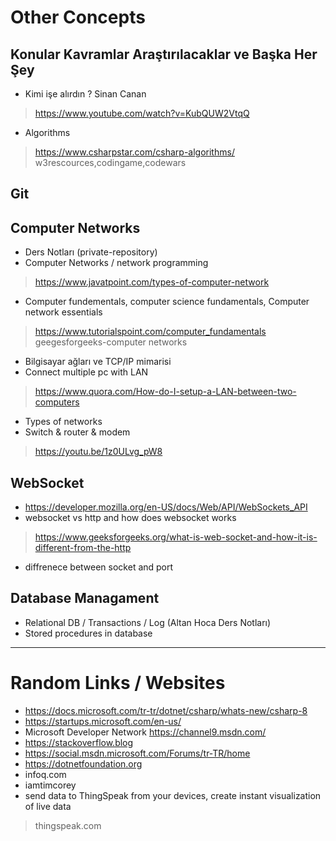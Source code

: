 
# Other Concepts

## Konular Kavramlar Araştırılacaklar ve Başka Her Şey
* Kimi işe alırdın ? Sinan Canan
> https://www.youtube.com/watch?v=KubQUW2VtqQ
* Algorithms
> https://www.csharpstar.com/csharp-algorithms/
> w3rescources,codingame,codewars

## Git

## Computer Networks
* Ders Notları (private-repository)
* Computer Networks / network programming
> https://www.javatpoint.com/types-of-computer-network
* Computer fundementals, computer science fundamentals, Computer network essentials
> https://www.tutorialspoint.com/computer_fundamentals <br/>
> geegesforgeeks-computer networks 
* Bilgisayar ağları ve TCP/IP mimarisi
* Connect multiple pc with LAN
> https://www.quora.com/How-do-I-setup-a-LAN-between-two-computers
* Types of networks
* Switch & router & modem 
> https://youtu.be/1z0ULvg_pW8

## WebSocket
* https://developer.mozilla.org/en-US/docs/Web/API/WebSockets_API
* websocket vs http and how does websocket works
> https://www.geeksforgeeks.org/what-is-web-socket-and-how-it-is-different-from-the-http
* diffrenece between socket and port

## Database Managament
* Relational DB / Transactions / Log (Altan Hoca Ders Notları)
* Stored procedures in database

---

# Random Links / Websites
* https://docs.microsoft.com/tr-tr/dotnet/csharp/whats-new/csharp-8
* https://startups.microsoft.com/en-us/
* Microsoft Developer Network https://channel9.msdn.com/ 
* https://stackoverflow.blog
* https://social.msdn.microsoft.com/Forums/tr-TR/home
* https://dotnetfoundation.org
* infoq.com 
* iamtimcorey
* send data to ThingSpeak from your devices, create instant visualization of live data
> thingspeak.com
